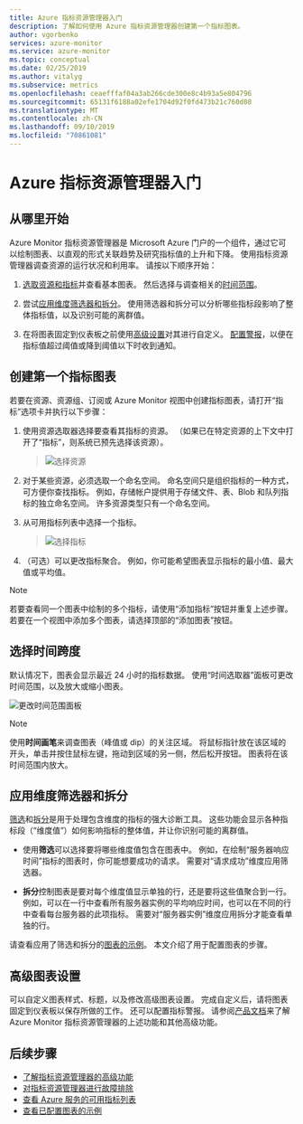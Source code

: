 ```yaml
---
title: Azure 指标资源管理器入门
description: 了解如何使用 Azure 指标资源管理器创建第一个指标图表。
author: vgorbenko
services: azure-monitor
ms.service: azure-monitor
ms.topic: conceptual
ms.date: 02/25/2019
ms.author: vitalyg
ms.subservice: metrics
ms.openlocfilehash: ceaefffaf04a3ab266cde300e8c4b93a5e804796
ms.sourcegitcommit: 65131f6188a02efe1704d92f0fd473b21c760d08
ms.translationtype: MT
ms.contentlocale: zh-CN
ms.lasthandoff: 09/10/2019
ms.locfileid: "70861081"
---
```

# <a name="getting-started-with-azure-metrics-explorer"></a>Azure 指标资源管理器入门

## <a name="where-do-i-start"></a>从哪里开始
Azure Monitor 指标资源管理器是 Microsoft Azure 门户的一个组件，通过它可以绘制图表、以直观的形式关联趋势及研究指标值的上升和下降。 使用指标资源管理器调查资源的运行状况和利用率。 请按以下顺序开始：

1. [选取资源和指标](#create-your-first-metric-chart)并查看基本图表。 然后选择与调查相关的[时间范围](#select-a-time-range)。

1. 尝试[应用维度筛选器和拆分](#apply-dimension-filters-and-splitting)。 使用筛选器和拆分可以分析哪些指标段影响了整体指标值，以及识别可能的离群值。

1. 在将图表固定到仪表板之前使用[高级设置](#advanced-chart-settings)对其进行自定义。 [配置警报](alerts-metric-overview.md)，以便在指标值超过阈值或降到阈值以下时收到通知。

## <a name="create-your-first-metric-chart"></a>创建第一个指标图表

若要在资源、资源组、订阅或 Azure Monitor 视图中创建指标图表，请打开“指标”选项卡并执行以下步骤：

1. 使用资源选取器选择要查看其指标的资源。 （如果已在特定资源的上下文中打开了“指标”，则系统已预先选择该资源）。

    > ![选择资源](./media/metrics-getting-started/resource-picker.png)

2. 对于某些资源，必须选取一个命名空间。 命名空间只是组织指标的一种方式，可方便你查找指标。 例如，存储帐户提供用于存储文件、表、Blob 和队列指标的独立命名空间。 许多资源类型只有一个命名空间。

3. 从可用指标列表中选择一个指标。

    > ![选择指标](./media/metrics-getting-started/metric-picker.png)

4. （可选）可以更改指标聚合。 例如，你可能希望图表显示指标的最小值、最大值或平均值。

> [!NOTE]
> 若要查看同一个图表中绘制的多个指标，请使用“添加指标”按钮并重复上述步骤。 若要在一个视图中添加多个图表，请选择顶部的“添加图表”按钮。

## <a name="select-a-time-range"></a>选择时间跨度

默认情况下，图表会显示最近 24 小时的指标数据。 使用“时间选取器”面板可更改时间范围，以及放大或缩小图表。 

![更改时间范围面板](./media/metrics-getting-started/time-picker.png)

> [!NOTE]
> 使用**时间画笔**来调查图表（峰值或 dip）的关注区域。 将鼠标指针放在该区域的开头，单击并按住鼠标左键，拖动到区域的另一侧，然后松开按钮。 图表将在该时间范围内放大。 

## <a name="apply-dimension-filters-and-splitting"></a>应用维度筛选器和拆分

[筛选](metrics-charts.md#apply-filters-to-charts)和[拆分](metrics-charts.md#apply-splitting-to-a-chart)是用于处理包含维度的指标的强大诊断工具。 这些功能会显示各种指标段（“维度值”）如何影响指标的整体值，并让你识别可能的离群值。

- 使用**筛选**可以选择要将哪些维度值包含在图表中。 例如，在绘制“服务器响应时间”指标的图表时，你可能想要成功的请求。 需要对“请求成功”维度应用筛选器。 

- **拆分**控制图表是要对每个维度值显示单独的行，还是要将这些值聚合到一行。 例如，可以在一行中查看所有服务器实例的平均响应时间，也可以在不同的行中查看每台服务器的此项指标。 需要对“服务器实例”维度应用拆分才能查看单独的行。

请查看应用了筛选和拆分的[图表的示例](metric-chart-samples.md)。 本文介绍了用于配置图表的步骤。

## <a name="advanced-chart-settings"></a>高级图表设置

可以自定义图表样式、标题，以及修改高级图表设置。 完成自定义后，请将图表固定到仪表板以保存所做的工作。 还可以配置指标警报。 请参阅[产品文档](metrics-charts.md)来了解 Azure Monitor 指标资源管理器的上述功能和其他高级功能。

## <a name="next-steps"></a>后续步骤

* [了解指标资源管理器的高级功能](metrics-charts.md)
* [对指标资源管理器进行故障排除](metrics-troubleshoot.md)
* [查看 Azure 服务的可用指标列表](metrics-supported.md)
* [查看已配置图表的示例](metric-chart-samples.md)
